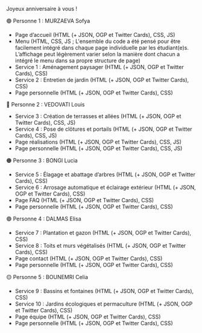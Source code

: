 Joyeux anniversaire à vous !

🟢 Personne 1 : MURZAEVA Sofya

- Page d’accueil (HTML (+ JSON, OGP et Twitter Cards), CSS, JS)
- Menu (HTML, CSS, JS ; L'ensemble du code a été pensé pour être facilement intégré dans chaque page individuelle par les étudiant(e)s. L’affichage peut légèrement varier selon la manière dont chacun a intégré le menu dans sa propre structure de page)
- Service 1 : Aménagement paysager (HTML (+ JSON, OGP et Twitter Cards), CSS)
- Service 2 : Entretien de jardin (HTML (+ JSON, OGP et Twitter Cards), CSS)
- Page personnelle (HTML (+ JSON, OGP et Twitter Cards), CSS)

🔵 Personne 2 : VEDOVATI Louis 

- Service 3 : Création de terrasses et allées (HTML (+ JSON, OGP et Twitter Cards), CSS, JS)
- Service 4 : Pose de clôtures et portails  (HTML (+ JSON, OGP et Twitter Cards), CSS, JS)
- Page réalisations (HTML (+ JSON, OGP et Twitter Cards), CSS, JS)
- Page personnelle (HTML (+ JSON, OGP et Twitter Cards), CSS, JS)

🟠 Personne 3 : BONGI Lucia 

- Service 5 : Élagage et abattage d’arbres (HTML (+ JSON, OGP et Twitter Cards), CSS)
- Service 6 : Arrosage automatique et éclairage extérieur (HTML (+ JSON, OGP et Twitter Cards), CSS)
- Page FAQ (HTML (+ JSON, OGP et Twitter Cards), CSS)
- Page personnelle (HTML (+ JSON, OGP et Twitter Cards), CSS)

🟣 Personne 4 : DALMAS Elisa 

- Service 7 : Plantation et gazon (HTML (+ JSON, OGP et Twitter Cards), CSS)
- Service 8 : Toits et murs végétalisés (HTML (+ JSON, OGP et Twitter Cards), CSS)
- Page contact (HTML (+ JSON, OGP et Twitter Cards), CSS)
- Page personnelle (HTML (+ JSON, OGP et Twitter Cards), CSS)

🟡 Personne 5 : BOUNEMRI Celia 

- Service 9 : Bassins et fontaines (HTML (+ JSON, OGP et Twitter Cards), CSS)
- Service 10 : Jardins écologiques et permaculture (HTML (+ JSON, OGP et Twitter Cards), CSS)
- Page équipe (HTML (+ JSON, OGP et Twitter Cards), CSS)
- Page personnelle (HTML (+ JSON, OGP et Twitter Cards), CSS)
